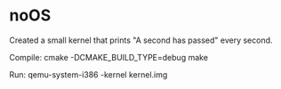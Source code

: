 noOS
====
Created a small kernel that prints "A second has passed" every second.

Compile:
  cmake -DCMAKE_BUILD_TYPE=debug
  make

Run:
  qemu-system-i386 -kernel kernel.img
